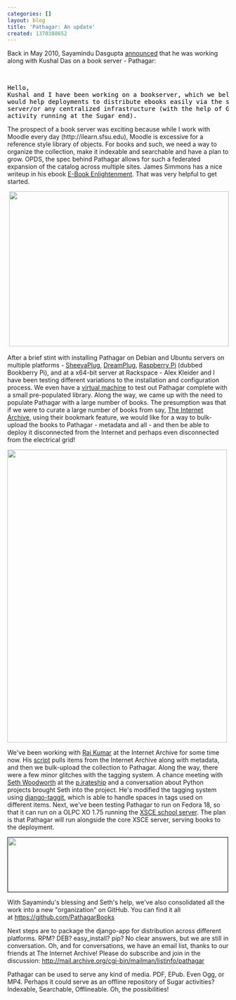 ```yaml
---
categories: []
layout: blog
title: 'Pathagar: An update'
created: 1370388652
---
```

<p>Back in May 2010, Sayamindu Dasgupta <a href="http://lists.laptop.org/pipermail/server-devel/2010-May/004899.html" target="_blank">announced</a> that he was working along with Kushal Das&nbsp;on a book server - Pathagar:</p>
<p>&nbsp;</p>
<pre class="rteindent1" style="color: rgb(0, 0, 0);">
Hello,
Kushal and I have been working on a bookserver, which we believe,
would help deployments to distribute ebooks easily via the school
server/or any centralized infrastructure (with the help of Get Books
activity running at the Sugar end).</pre>
<p>The prospect of a book server was exciting because while I work with Moodle every day (http://ilearn.sfsu.edu), Moodle is excessive for a reference style library of objects. For books and such, we need a way to organize the collection, make it indexable and searchable and have a plan to grow. OPDS, the spec behind Pathagar allows for such a federated expansion of the catalog across multiple sites. James Simmons has a nice writeup in his ebook <a href="http://en.flossmanuals.net/e-book-enlightenment/the-pathagar-book-server/" target="_blank">E-Book Enlightenment</a>. That was very helpful to get started.</p>
<p>&nbsp;<img alt="" src="{{ site.baseurl }}/sites/default/files/u8/Screenshot%20from%202012-06-26%2020%3A12%3A54.png" style="width: 500px; height: 353px;" /></p>
<p>After a brief stint with installing Pathagar on Debian and Ubuntu servers on multiple platforms -&nbsp;<a href="http://www.olpcsf.org/projects/pathagar-sheevaplug-edition" target="_blank">SheevaPlug</a>, <a href="https://twitter.com/sameerverma/status/185931523499884547" target="_blank">DreamPlug</a>, <a href="https://twitter.com/ljndawson/status/261929695300423680" target="_blank">Raspberry Pi</a>&nbsp;(dubbed Bookberry Pi), and at a x64-bit server at Rackspace - Alex Kleider and I have been testing different variations to the installation and configuration process. We even have a&nbsp;<a href="http://www.olpcsf.org/pathagar" target="_blank">virtual machine</a>&nbsp;to test out Pathagar complete with a small pre-populated library. Along the way, we came up with the need to populate Pathagar with a large number of books. The presumption was that if we were to curate a large number of books from say, <a href="http://archive.org" target="_blank">The Internet Archive</a>, using their bookmark feature, we would like for a way to bulk-upload the books to Pathagar - metadata and all - and then be able to deploy it disconnected from the Internet and perhaps even disconnected from the electrical grid!&nbsp;</p>
<p><img alt="" src="http://farm9.staticflickr.com/8045/8125595475_33dfed739c_b_d.jpg" style="width: 500px; height: 667px;" /></p>
<p>We&#39;ve been working with <a href="https://github.com/rajbot" target="_blank">Raj Kumar</a>&nbsp;at the Internet Archive for some time now. His <a href="https://github.com/rajbot/fetch_ia_item" target="_blank">script</a> pulls items from the Internet Archive along with metadata, and then we bulk-upload the collection to Pathagar. Along the way, there were a few minor glitches with the tagging system. A chance meeting with <a href="http://sethish.com/" target="_blank">Seth Woodworth</a> at the <a href="http://p.irateship.com/" target="_blank">p.irateship</a> and a conversation about Python projects brought Seth into the project. He&#39;s modified the tagging system using <a href="https://github.com/alex/django-taggit" target="_blank">django-taggit</a>, which is able to handle spaces in tags used on different items. Next, we&#39;ve been testing Pathagar to run on Fedora 18, so that it can run on a OLPC XO 1.75 running the <a href="http://schoolserver.org" target="_blank">XSCE school server</a>. The plan is that Pathagar will run alongside the core XSCE server, serving books to the deployment.&nbsp;</p>
<p><img alt="" src="{{ site.baseurl }}/sites/default/files/u8/Screenshot%20-%2006042013%20-%2004%3A22%3A34%20PM.png" style="width: 501px; height: 124px; border-width: 1px; border-style: solid;" /></p>
<p>With Sayamindu&#39;s blessing and Seth&#39;s help, we&#39;ve also consolidated all the work into a new &quot;organization&quot; on GitHub. You can find it all at&nbsp;<a href="https://github.com/PathagarBooks" target="_blank">https://github.com/PathagarBooks</a></p>
<p>Next steps are to package the django-app for distribution across different platforms. RPM? DEB? easy_install? pip? No clear answers, but we are still in conversation. Oh, and for conversations, we have an email list, thanks to our friends at The Internet Archive!&nbsp;Please do subscribe and join in the discussion: <a href="http://mail.archive.org/cgi-bin/mailman/listinfo/pathagar" target="_blank">http://mail.archive.org/cgi-bin/mailman/listinfo/pathagar</a></p>
<p>Pathagar can be used to serve any kind of media. PDF, EPub. Even Ogg, or MP4. Perhaps it could serve as an offline repository of Sugar activities? Indexable, Searchable, Offlineable.&nbsp;Oh, the possibilities!</p>
<p>&nbsp;</p>
